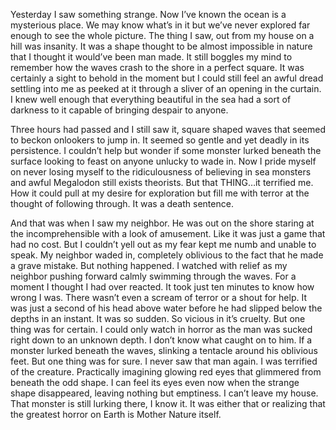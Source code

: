 
Yesterday I saw something strange. Now I’ve known the ocean is a mysterious place. We may know what’s in it but we’ve never explored far enough to see the whole picture. The thing I saw, out from my house on a hill was insanity. It was a shape thought to be almost impossible in nature that I thought it would’ve been man made. It still boggles my mind to remember how the waves crash to the shore in a perfect square. It was certainly a sight to behold in the moment but I could still feel an awful dread settling into me as peeked at it through a sliver of an opening in the curtain. I knew well enough that everything beautiful in the sea had a sort of darkness to it capable of bringing despair to anyone.

Three hours had passed and I still saw it, square shaped waves that seemed to beckon onlookers to jump in. It seemed so gentle and yet deadly in its persistence. I couldn’t help but wonder if some monster lurked beneath the surface looking to feast on anyone unlucky to wade in. Now I pride myself on never losing myself to the ridiculousness of believing in sea monsters and awful Megalodon still exists theorists. But that THING…it terrified me. How it could pull at my desire for exploration but fill me with terror at the thought of following through. It was a death sentence.

And that was when I saw my neighbor. He was out on the shore staring at the incomprehensible with a look of amusement. Like it was just a game that had no cost. But I couldn’t yell out as my fear kept me numb and unable to speak. My neighbor waded in, completely oblivious to the fact that he made a grave mistake. But nothing happened. I watched with relief as my neighbor pushing forward calmly swimming through the waves. For a moment I thought I had over reacted. It took just ten minutes to know how wrong I was. There wasn’t even a scream of terror or a shout for help. It was just a second of his head above water before he had slipped below the depths in an instant. It was so sudden. So vicious in it’s cruelty. But one thing was for certain. I could only watch in horror as the man was sucked right down to an unknown depth. I don’t know what caught on to him. If a monster lurked beneath the waves, slinking a tentacle around his oblivious feet. But one thing was for sure. I never saw that man again. I was terrified of the creature. Practically imagining glowing red eyes that glimmered from beneath the odd shape. I can feel its eyes even now when the strange shape disappeared, leaving nothing but emptiness. I can’t leave my house. That monster is still lurking there, I know it. It was either that or realizing that the greatest horror on Earth is Mother Nature itself.